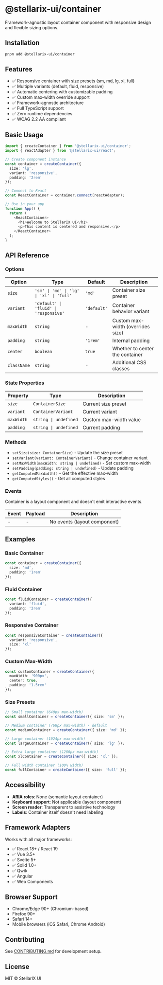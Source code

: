 # @stellarix-ui/container

Framework-agnostic layout container component with responsive design and flexible sizing options.

## Installation

```bash
pnpm add @stellarix-ui/container
```

## Features

- ✅ Responsive container with size presets (sm, md, lg, xl, full)
- ✅ Multiple variants (default, fluid, responsive)
- ✅ Automatic centering with customizable padding
- ✅ Custom max-width override support
- ✅ Framework-agnostic architecture
- ✅ Full TypeScript support
- ✅ Zero runtime dependencies
- ✅ WCAG 2.2 AA compliant

## Basic Usage

```typescript
import { createContainer } from '@stellarix-ui/container';
import { reactAdapter } from '@stellarix-ui/react';

// Create component instance
const container = createContainer({
  size: 'lg',
  variant: 'responsive',
  padding: '2rem'
});

// Connect to React
const ReactContainer = container.connect(reactAdapter);

// Use in your app
function App() {
  return (
    <ReactContainer>
      <h1>Welcome to StellarIX UI</h1>
      <p>This content is centered and responsive.</p>
    </ReactContainer>
  );
}
```

## API Reference

### Options

| Option | Type | Default | Description |
|--------|------|---------|-------------|
| `size` | `'sm' \| 'md' \| 'lg' \| 'xl' \| 'full'` | `'md'` | Container size preset |
| `variant` | `'default' \| 'fluid' \| 'responsive'` | `'default'` | Container behavior variant |
| `maxWidth` | `string` | - | Custom max-width (overrides size) |
| `padding` | `string` | `'1rem'` | Internal padding |
| `center` | `boolean` | `true` | Whether to center the container |
| `className` | `string` | - | Additional CSS classes |

### State Properties

| Property | Type | Description |
|----------|------|-------------|
| `size` | `ContainerSize` | Current size preset |
| `variant` | `ContainerVariant` | Current variant |
| `maxWidth` | `string \| undefined` | Custom max-width value |
| `padding` | `string \| undefined` | Current padding |

### Methods

- `setSize(size: ContainerSize)` - Update the size preset
- `setVariant(variant: ContainerVariant)` - Change container variant
- `setMaxWidth(maxWidth: string | undefined)` - Set custom max-width
- `setPadding(padding: string | undefined)` - Update padding
- `getComputedMaxWidth()` - Get the effective max-width
- `getComputedStyles()` - Get all computed styles

### Events

Container is a layout component and doesn't emit interactive events.

| Event | Payload | Description |
|-------|---------|-------------|
| - | - | No events (layout component) |

## Examples

### Basic Container

```typescript
const container = createContainer({
  size: 'md',
  padding: '1rem'
});
```

### Fluid Container

```typescript
const fluidContainer = createContainer({
  variant: 'fluid',
  padding: '2rem'
});
```

### Responsive Container

```typescript
const responsiveContainer = createContainer({
  variant: 'responsive',
  size: 'xl'
});
```

### Custom Max-Width

```typescript
const customContainer = createContainer({
  maxWidth: '900px',
  center: true,
  padding: '1.5rem'
});
```

### Size Presets

```typescript
// Small container (640px max-width)
const smallContainer = createContainer({ size: 'sm' });

// Medium container (768px max-width) - default
const mediumContainer = createContainer({ size: 'md' });

// Large container (1024px max-width)
const largeContainer = createContainer({ size: 'lg' });

// Extra large container (1280px max-width)
const xlContainer = createContainer({ size: 'xl' });

// Full width container (100% width)
const fullContainer = createContainer({ size: 'full' });
```

## Accessibility

- **ARIA roles**: None (semantic layout container)
- **Keyboard support**: Not applicable (layout component)
- **Screen reader**: Transparent to assistive technology
- **Labels**: Container itself doesn't need labeling

## Framework Adapters

Works with all major frameworks:

- ✅ React 18+ / React 19
- ✅ Vue 3.5+
- ✅ Svelte 5+
- ✅ Solid 1.0+
- ✅ Qwik
- ✅ Angular
- ✅ Web Components

## Browser Support

- Chrome/Edge 90+ (Chromium-based)
- Firefox 90+
- Safari 14+
- Mobile browsers (iOS Safari, Chrome Android)

## Contributing

See [CONTRIBUTING.md](../../../CONTRIBUTING.md) for development setup.

## License

MIT © StellarIX UI